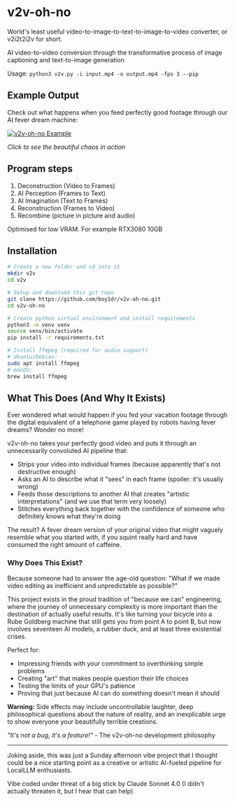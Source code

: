 # v2v-oh-no
World's least useful video-to-image-to-text-to-image-to-video converter, or v2i2t2i2v for short.

AI video-to-video conversion through the transformative process of image captioning and text-to-image generation

Usage: `python3 v2v.py -i input.mp4 -o output.mp4 -fps 3 --pip`

## Example Output
Check out what happens when you feed perfectly good footage through our AI fever dream machine:

[![v2v-oh-no Example](https://img.youtube.com/vi/MNMbtHhILHc/0.jpg)](https://youtube.com/shorts/MNMbtHhILHc?feature=share)

*Click to see the beautiful chaos in action*

## Program steps
1. Deconstruction (Video to Frames) 
2. AI Perception (Frames to Text)
3. AI Imagination (Text to Frames)
4. Reconstruction (Frames to Video)
5. Recombine (picture in picture and audio)

Optimised for low VRAM. For example RTX3080 10GB

## Installation
```bash
# Create a new folder and cd into it
mkdir v2v
cd v2v

# Setup and download this git repo
git clone https://github.com/boy1dr/v2v-oh-no.git
cd v2v-oh-no

# Create python virtual environment and install requirements
python3 -m venv venv
source venv/bin/activate
pip install -r requirements.txt

# Install ffmpeg (required for audio support)
# Ubuntu/Debian:
sudo apt install ffmpeg
# macOS:
brew install ffmpeg
```

## What This Does (And Why It Exists)

Ever wondered what would happen if you fed your vacation footage through the digital equivalent of a telephone game played by robots having fever dreams? Wonder no more! 

v2v-oh-no takes your perfectly good video and puts it through an unnecessarily convoluted AI pipeline that:
- Strips your video into individual frames (because apparently that's not destructive enough)
- Asks an AI to describe what it "sees" in each frame (spoiler: it's usually wrong)
- Feeds those descriptions to another AI that creates "artistic interpretations" (and we use that term very loosely)
- Stitches everything back together with the confidence of someone who definitely knows what they're doing

The result? A fever dream version of your original video that might vaguely resemble what you started with, if you squint really hard and have consumed the right amount of caffeine.

### Why Does This Exist?

Because someone had to answer the age-old question: "What if we made video editing as inefficient and unpredictable as possible?" 

This project exists in the proud tradition of "because we can" engineering, where the journey of unnecessary complexity is more important than the destination of actually useful results. It's like turning your bicycle into a Rube Goldberg machine that still gets you from point A to point B, but now involves seventeen AI models, a rubber duck, and at least three existential crises.

Perfect for:
- Impressing friends with your commitment to overthinking simple problems
- Creating "art" that makes people question their life choices
- Testing the limits of your GPU's patience
- Proving that just because AI can do something doesn't mean it should

**Warning:** Side effects may include uncontrollable laughter, deep philosophical questions about the nature of reality, and an inexplicable urge to show everyone your beautifully terrible creations.

*"It's not a bug, it's a feature!"* - The v2v-oh-no development philosophy

---

Joking aside, this was just a Sunday afternoon vibe project that I thought could be a nice starting point as a creative or artistic AI-fueled pipeline for LocalLLM enthusiasts.

Vibe coded under threat of a big stick by Claude Sonnet 4.0 (I didn't actually threaten it, but I hear that can help)
